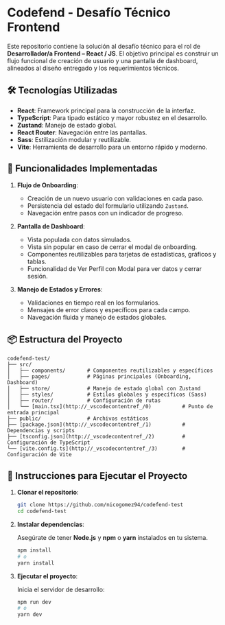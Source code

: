 # Codefend - Desafío Técnico Frontend

Este repositorio contiene la solución al desafío técnico para el rol de **Desarrollador/a Frontend – React / JS**. El objetivo principal es construir un flujo funcional de creación de usuario y una pantalla de dashboard, alineados al diseño entregado y los requerimientos técnicos.

## 🛠 Tecnologías Utilizadas

- **React**: Framework principal para la construcción de la interfaz.
- **TypeScript**: Para tipado estático y mayor robustez en el desarrollo.
- **Zustand**: Manejo de estado global.
- **React Router**: Navegación entre las pantallas.
- **Sass**: Estilización modular y reutilizable.
- **Vite**: Herramienta de desarrollo para un entorno rápido y moderno.

## 🚀 Funcionalidades Implementadas

1. **Flujo de Onboarding**:
   - Creación de un nuevo usuario con validaciones en cada paso.
   - Persistencia del estado del formulario utilizando `Zustand`.
   - Navegación entre pasos con un indicador de progreso.

2. **Pantalla de Dashboard**:
   - Vista populada con datos simulados.
   - Vista sin popular en caso de cerrar el modal de onboarding.
   - Componentes reutilizables para tarjetas de estadísticas, gráficos y tablas.
   - Funcionalidad de Ver Perfil con Modal para ver datos y cerrar sesión.

3. **Manejo de Estados y Errores**:
   - Validaciones en tiempo real en los formularios.
   - Mensajes de error claros y específicos para cada campo.
   - Navegación fluida y manejo de estados globales.

## 📦 Estructura del Proyecto

```plaintext
codefend-test/
├── src/
│   ├── components/       # Componentes reutilizables y específicos
│   ├── pages/            # Páginas principales (Onboarding, Dashboard)
│   ├── store/            # Manejo de estado global con Zustand
│   ├── styles/           # Estilos globales y específicos (Sass)
│   ├── router/           # Configuración de rutas
│   └── [main.tsx](http://_vscodecontentref_/0)          # Punto de entrada principal
├── public/               # Archivos estáticos
├── [package.json](http://_vscodecontentref_/1)          # Dependencias y scripts
├── [tsconfig.json](http://_vscodecontentref_/2)         # Configuración de TypeScript
└── [vite.config.ts](http://_vscodecontentref_/3)        # Configuración de Vite
```

## 📖 Instrucciones para Ejecutar el Proyecto

1. **Clonar el repositorio**:

    ```bash
    git clone https://github.com/nicogomez94/codefend-test
    cd codefend-test
    ```

2. **Instalar dependencias**:

    Asegúrate de tener **Node.js** y **npm** o **yarn** instalados en tu sistema.

    ```bash
    npm install
    # o
    yarn install
    ```

3. **Ejecutar el proyecto**:

    Inicia el servidor de desarrollo:

    ```bash
    npm run dev
    # o
    yarn dev
    ```